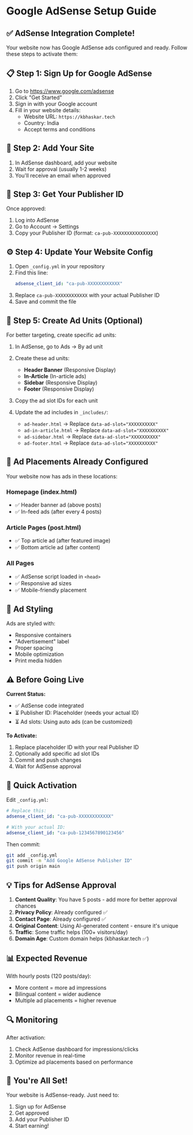 # Google AdSense Setup Guide

## ✅ AdSense Integration Complete!

Your website now has Google AdSense ads configured and ready. Follow these steps to activate them:

## 📋 Step 1: Sign Up for Google AdSense

1. Go to https://www.google.com/adsense
2. Click "Get Started"
3. Sign in with your Google account
4. Fill in your website details:
   - Website URL: `https://kbhaskar.tech`
   - Country: India
   - Accept terms and conditions

## 📝 Step 2: Add Your Site

1. In AdSense dashboard, add your website
2. Wait for approval (usually 1-2 weeks)
3. You'll receive an email when approved

## 🔑 Step 3: Get Your Publisher ID

Once approved:
1. Log into AdSense
2. Go to Account → Settings
3. Copy your Publisher ID (format: `ca-pub-XXXXXXXXXXXXXXXX`)

## ⚙️ Step 4: Update Your Website Config

1. Open `_config.yml` in your repository
2. Find this line:
   ```yaml
   adsense_client_id: "ca-pub-XXXXXXXXXXXX"
   ```
3. Replace `ca-pub-XXXXXXXXXXXX` with your actual Publisher ID
4. Save and commit the file

## 🎯 Step 5: Create Ad Units (Optional)

For better targeting, create specific ad units:

1. In AdSense, go to Ads → By ad unit
2. Create these ad units:
   - **Header Banner** (Responsive Display)
   - **In-Article** (In-article ads)
   - **Sidebar** (Responsive Display)
   - **Footer** (Responsive Display)

3. Copy the ad slot IDs for each unit

4. Update the ad includes in `_includes/`:
   - `ad-header.html` → Replace `data-ad-slot="XXXXXXXXXX"`
   - `ad-in-article.html` → Replace `data-ad-slot="XXXXXXXXXX"`
   - `ad-sidebar.html` → Replace `data-ad-slot="XXXXXXXXXX"`
   - `ad-footer.html` → Replace `data-ad-slot="XXXXXXXXXX"`

## 📍 Ad Placements Already Configured

Your website now has ads in these locations:

### Homepage (index.html)
- ✅ Header banner ad (above posts)
- ✅ In-feed ads (after every 4 posts)

### Article Pages (post.html)
- ✅ Top article ad (after featured image)
- ✅ Bottom article ad (after content)

### All Pages
- ✅ AdSense script loaded in `<head>`
- ✅ Responsive ad sizes
- ✅ Mobile-friendly placement

## 🎨 Ad Styling

Ads are styled with:
- Responsive containers
- "Advertisement" label
- Proper spacing
- Mobile optimization
- Print media hidden

## ⚠️ Before Going Live

**Current Status:**
- ✅ AdSense code integrated
- ⏳ Publisher ID: Placeholder (needs your actual ID)
- ⏳ Ad slots: Using auto ads (can be customized)

**To Activate:**
1. Replace placeholder ID with your real Publisher ID
2. Optionally add specific ad slot IDs
3. Commit and push changes
4. Wait for AdSense approval

## 🚀 Quick Activation

Edit `_config.yml`:
```yaml
# Replace this:
adsense_client_id: "ca-pub-XXXXXXXXXXXX"

# With your actual ID:
adsense_client_id: "ca-pub-1234567890123456"
```

Then commit:
```bash
git add _config.yml
git commit -m "Add Google AdSense Publisher ID"
git push origin main
```

## 💡 Tips for AdSense Approval

1. **Content Quality**: You have 5 posts - add more for better approval chances
2. **Privacy Policy**: Already configured ✅
3. **Contact Page**: Already configured ✅
4. **Original Content**: Using AI-generated content - ensure it's unique
5. **Traffic**: Some traffic helps (100+ visitors/day)
6. **Domain Age**: Custom domain helps (kbhaskar.tech ✅)

## 📊 Expected Revenue

With hourly posts (120 posts/day):
- More content = more ad impressions
- Bilingual content = wider audience
- Multiple ad placements = higher revenue

## 🔍 Monitoring

After activation:
1. Check AdSense dashboard for impressions/clicks
2. Monitor revenue in real-time
3. Optimize ad placements based on performance

## 🎉 You're All Set!

Your website is AdSense-ready. Just need to:
1. Sign up for AdSense
2. Get approved
3. Add your Publisher ID
4. Start earning!
